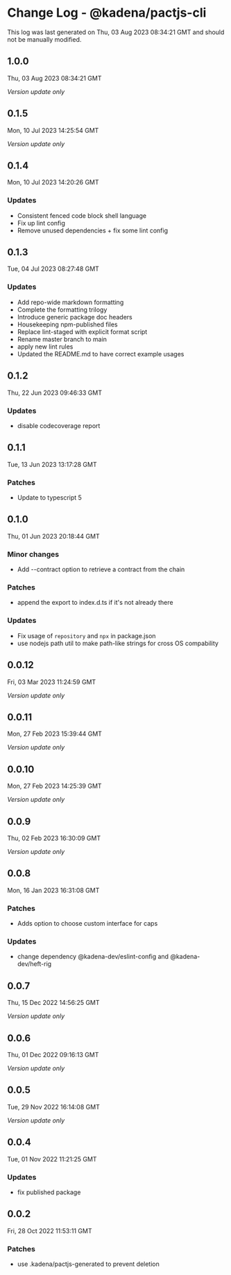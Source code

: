 # Change Log - @kadena/pactjs-cli

This log was last generated on Thu, 03 Aug 2023 08:34:21 GMT and should not be manually modified.

## 1.0.0
Thu, 03 Aug 2023 08:34:21 GMT

_Version update only_

## 0.1.5
Mon, 10 Jul 2023 14:25:54 GMT

_Version update only_

## 0.1.4
Mon, 10 Jul 2023 14:20:26 GMT

### Updates

- Consistent fenced code block shell language
- Fix up lint config
- Remove unused dependencies + fix some lint config

## 0.1.3
Tue, 04 Jul 2023 08:27:48 GMT

### Updates

- Add repo-wide markdown formatting
- Complete the formatting trilogy
- Introduce generic package doc headers
- Housekeeping npm-published files
- Replace lint-staged with explicit format script
- Rename master branch to main
- apply new lint rules
- Updated the README.md to have correct example usages

## 0.1.2
Thu, 22 Jun 2023 09:46:33 GMT

### Updates

- disable codecoverage report

## 0.1.1
Tue, 13 Jun 2023 13:17:28 GMT

### Patches

- Update to typescript 5

## 0.1.0
Thu, 01 Jun 2023 20:18:44 GMT

### Minor changes

- Add --contract option to retrieve a contract from the chain

### Patches

- append the export to index.d.ts if it's not already there

### Updates

- Fix usage of `repository` and `npx` in package.json
- use nodejs path util to make path-like strings for cross OS compability

## 0.0.12
Fri, 03 Mar 2023 11:24:59 GMT

_Version update only_

## 0.0.11
Mon, 27 Feb 2023 15:39:44 GMT

_Version update only_

## 0.0.10
Mon, 27 Feb 2023 14:25:39 GMT

_Version update only_

## 0.0.9
Thu, 02 Feb 2023 16:30:09 GMT

_Version update only_

## 0.0.8
Mon, 16 Jan 2023 16:31:08 GMT

### Patches

- Adds option to choose custom interface for caps

### Updates

- change dependency @kadena-dev/eslint-config and @kadena-dev/heft-rig

## 0.0.7
Thu, 15 Dec 2022 14:56:25 GMT

_Version update only_

## 0.0.6
Thu, 01 Dec 2022 09:16:13 GMT

_Version update only_

## 0.0.5
Tue, 29 Nov 2022 16:14:08 GMT

_Version update only_

## 0.0.4
Tue, 01 Nov 2022 11:21:25 GMT

### Updates

- fix published package

## 0.0.2
Fri, 28 Oct 2022 11:53:11 GMT

### Patches

- use .kadena/pactjs-generated to prevent deletion

